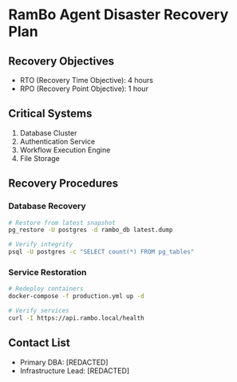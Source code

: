 # RamBo Agent Disaster Recovery Plan

## Recovery Objectives
- RTO (Recovery Time Objective): 4 hours
- RPO (Recovery Point Objective): 1 hour

## Critical Systems
1. Database Cluster
2. Authentication Service  
3. Workflow Execution Engine
4. File Storage

## Recovery Procedures

### Database Recovery
```bash
# Restore from latest snapshot
pg_restore -U postgres -d rambo_db latest.dump

# Verify integrity
psql -U postgres -c "SELECT count(*) FROM pg_tables"
```

### Service Restoration
```bash
# Redeploy containers
docker-compose -f production.yml up -d

# Verify services
curl -I https://api.rambo.local/health
```

## Contact List
- Primary DBA: [REDACTED]
- Infrastructure Lead: [REDACTED]
